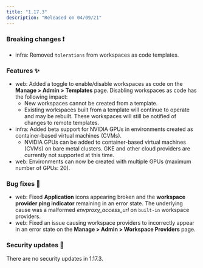 ```yaml
---
title: "1.17.3"
description: "Released on 04/09/21"
---
```


### Breaking changes ❗

- infra: Removed `tolerations` from workspaces as code templates.

### Features ✨

- web: Added a toggle to enable/disable workspaces as code on the **Manage >
  Admin > Templates** page. Disabling workspaces as code has the following
  impact:
  - New workspaces cannot be created from a template.
  - Existing workspaces built from a template will continue to operate and may
    be rebuilt. These workspaces will still be notified of changes to remote
    templates.
- infra: Added beta support for NVIDIA GPUs in environments created as
  container-based virtual machines (CVMs).
  - NVIDIA GPUs can be added to container-based virtual machines (CVMs) on bare
    metal clusters. GKE and other cloud providers are currently not supported
    at this time.
- web: Environments can now be created with multiple GPUs (maximum number of
  GPUs: 20).

### Bug fixes 🐛

- web: Fixed **Application** icons appearing broken and the **workspace provider
  ping indicator** remaining in an error state. The underlying cause was a
  malformed _envproxy_access_url_ on `built-in` workspace providers.
- web: Fixed an issue causing workspace providers to incorrectly appear in an
  error state on the **Manage > Admin > Workspace Providers** page.

### Security updates 🔐

There are no security updates in 1.17.3.
